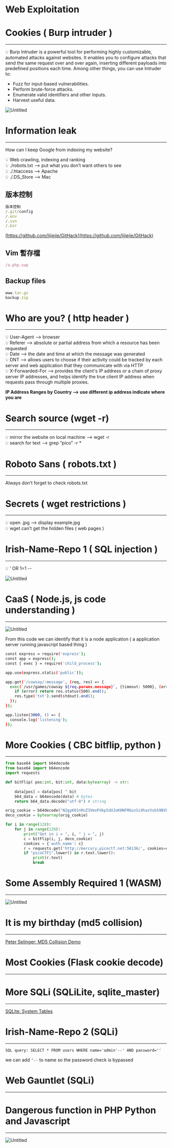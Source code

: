# Web Exploitation

# Cookies ( Burp intruder )

---

<aside>
💡 Burp Intruder is a powerful tool for performing highly customizable, automated attacks against websites. It enables you to configure attacks that send the same request over and over again, inserting different payloads into predefined positions each time. Among 
other things, you can use Intruder to:

- Fuzz for input-based vulnerabilities.
- Perform brute-force attacks.
- Enumerate valid identifiers and other inputs.
- Harvest useful data.
</aside>

![Untitled](webPIC/cookies.png)

# Information leak

---

How can I keep Google from indexing my website?

<aside>
💡 Web crawling, indexing and ranking

</aside>

<aside>
💡 ./robots.txt —> put what you don’t want others to see

</aside>

<aside>
💡 ./.htaccess —> Apache

</aside>

<aside>
💡 ./.DS_Store —> Mac

</aside>

## 版本控制

```jsx
版本控制
/.git/config
/.env
/.svn
/.bzr
```

[https://github.com/lijiejie/GitHack](https://github.com/lijiejie/GitHack)

## Vim 暫存檔

```jsx
/a.php.swp
```

## Backup files

```jsx
www.tar.gz
backup.zip
```

# **Who are you? ( http header )**

---

<aside>
💡 User-Agent —> browser

</aside>

<aside>
💡 Referer —> absolute or partial address from which a resource has been requested

</aside>

<aside>
💡 Date —> the date and time at which the message was generated

</aside>

<aside>
💡 DNT —> allows users to choose if their activity could be tracked by each server and web application that they communicate with via HTTP

</aside>

<aside>
💡 X-Forwarded-For —> provides the client's IP address or a chain of proxy server IP addresses, and helps identify the true client IP address when requests pass through multiple proxies.

**IP Address Ranges by Country —> use different ip address indicate where you are**

</aside>

# **Search source (wget -r)**

---

<aside>
💡 mirror the website on local machine —> wget -r

</aside>

<aside>
💡 search for text —> grep “pico” -r *

</aside>

# **Roboto Sans ( robots.txt )**

---

Always don’t forget to check robots.txt

# **Secrets ( wget restrictions )**

---

<aside>
💡 open .jpg —> display example.jpg

</aside>

<aside>
💡 wget can’t get the hidden files ( web pages )

</aside>

# **Irish-Name-Repo 1 ( SQL injection )**

---

<aside>
💡 ‘ OR 1=1 --

</aside>

![Untitled](webPIC/SQLi.png)

[](https://ithelp.ithome.com.tw/articles/10189201)

# CaaS ( Node.js, js code understanding )

---

![Untitled](webPIC/caas1.png)

From this code we can identify that it is a node application ( a application server running javascript based thing )

```bash
const express = require('express');
const app = express();
const { exec } = require('child_process');

app.use(express.static('public'));

app.get('/cowsay/:message', (req, res) => {
  exec(`/usr/games/cowsay ${req.params.message}`, {timeout: 5000}, (error, stdout) => {
    if (error) return res.status(500).end();
    res.type('txt').send(stdout).end();
  });
});

app.listen(3000, () => {
  console.log('listening');
});
```

# **More Cookies ( CBC bitflip, python )**

---

```python
from base64 import b64decode
from base64 import b64encode
import requests

def bitFlip( pos:int, bit:int, data:bytearray) -> str:
    
    data[pos] = data[pos] ^ bit
    b64_data = b64encode(data) # bytes
    return b64_data.decode("utf-8") # string

orig_cookie = b64decode("N2gyK01nRnZ3VmxPdkp5dUJoK0NFMGozSi9hazVsbS9BVkZPbzdLclplQmc4eG16VVZKbGtyYTg3WDJzYlNLd28vZW5GdW03cHNUakhlVVQ0VVhpS0pFNmdaWDhOSC9adXRwWnlPUTZKVWszczh5emQxemduSHpnSys4bVQ2YWU=")
deco_cookie = bytearray(orig_cookie)

for i in range(128):
    for j in range(128):
        print("Get in i = ", i, " j = ", j)
        c = bitFlip(i, j, deco_cookie)
        cookies = {'auth_name': c}
        r = requests.get('http://mercury.picoctf.net:56136/', cookies=cookies)
        if "picoCTF{".lower() in r.text.lower():
            print(r.text)
            break
```

# **Some Assembly Required 1 (WASM)**

---

![Untitled](webPIC/SAR.png)

# It is my birthday (md5 collision)

---

[Peter Selinger: MD5 Collision Demo](https://www.mscs.dal.ca/~selinger/md5collision/)

# **Most Cookies (Flask cookie decode)**

---

[](https://github.com/Paradoxis/Flask-Unsign/blob/master/README.md)

# More SQLi (**SQLiLite, sqlite_master)**

---

[SQLite: System Tables](https://www.techonthenet.com/sqlite/sys_tables/index.php)

# **Irish-Name-Repo 2 (SQLi)**

---

`SQL query: SELECT * FROM users WHERE name='admin'--' AND password=''`

we can add `‘--` to name so the password check is bypassed

# **Web Gauntlet (SQLi)**

---

[](https://github.com/onealmond/hacking-lab/blob/master/picoctf-2020/web-gauntlet/writeup.md)

# Dangerous function in PHP Python and Javascript

---

![Untitled](webPIC/dangerousFunc.png)
